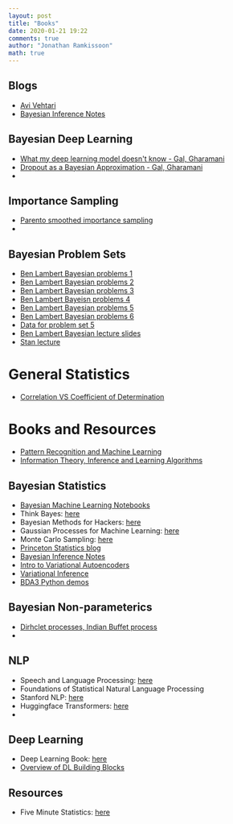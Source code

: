 ```yaml
---
layout: post
title: "Books"
date: 2020-01-21 19:22
comments: true
author: "Jonathan Ramkissoon"
math: true
---
```


## Blogs
- [Avi Vehtari](https://avehtari.github.io/)
- [Bayesian Inference Notes](https://jrnold.github.io/bayesian_notes/)

## Bayesian Deep Learning
- [What my deep learning model doesn't know - Gal, Gharamani](http://www.cs.ox.ac.uk/people/yarin.gal/website/blog_3d801aa532c1ce.html#typo:29/09/2015)
- [Dropout as a Bayesian Approximation - Gal, Gharamani](https://arxiv.org/pdf/1506.02142.pdf)
-

## Importance Sampling
- [Parento smoothed importance sampling](http://www.stat.columbia.edu/~gelman/research/unpublished/vgis.pdf)
-

## Bayesian Problem Sets
- [Ben Lambert Bayesian problems 1](https://benlambertdotcom.files.wordpress.com/2016/05/bayesiancourse_problemset_lecture12.pdf)
- [Ben Lambert Bayesian problems 2](https://benlambertdotcom.files.wordpress.com/2016/05/bayesiancourse_problemset_lecture3_v2.pdf)
- [Ben Lambert Bayesian problems 3](https://benlambertdotcom.files.wordpress.com/2016/05/bayesiancourse_problemset_lecture4.pdf)
- [Ben Lambert Bayeisn problems 4](https://benlambertdotcom.files.wordpress.com/2016/05/bayesiancourse_problemset_lecture5.pdf)
- [Ben Lambert Bayesian problems 5](https://benlambertdotcom.files.wordpress.com/2019/07/bayesiancourse_probset5_lec6.pdf)
- [Ben Lambert Bayesian problems 6](https://benlambertdotcom.files.wordpress.com/2016/05/bayesiancourse_probset6_lec71.pdf)
- [Data for problem set 5](https://ben-lambert.com/imperial-bayesian-lectures/)
- [Ben Lambert Bayesian lecture slides](https://ben-lambert.com/bayesian-lecture-slides/)
- [Stan lecture](https://benlambertdotcom.files.wordpress.com/2019/07/bayesiancourse_3.pdf)


# General Statistics
- [Correlation VS Coefficient of Determination](http://danshiebler.com/2017-06-25-metrics/)


# Books and Resources
- [Pattern Recognition and Machine Learning](http://users.isr.ist.utl.pt/~wurmd/Livros/school/Bishop%20-%20Pattern%20Recognition%20And%20Machine%20Learning%20-%20Springer%20%202006.pdf)
- [Information Theory, Inference and Learning Algorithms](https://www.inference.org.uk/itprnn/book.pdf)

## Bayesian Statistics
- [Bayesian Machine Learning Notebooks](https://github.com/krasserm/bayesian-machine-learning)
- Think Bayes: [here](http://www.greenteapress.com/thinkbayes/thinkbayes.pdf)
- Bayesian Methods for Hackers: [here](https://nbviewer.jupyter.org/github/CamDavidsonPilon/Probabilistic-Programming-and-Bayesian-Methods-for-Hackers/tree/master/)
- Gaussian Processes for Machine Learning: [here](http://www.gaussianprocess.org/gpml/chapters/RW.pdf)
- Monte Carlo Sampling: [here](https://www.deeplearningbook.org/contents/monte_carlo.html)
- [Princeton Statistics blog](https://lips.cs.princeton.edu/blog/)
- [Bayesian Inference Notes](https://jrnold.github.io/bayesian_notes/bayesian-inference.html)
- [Intro to Variational Autoencoders](https://arxiv.org/pdf/1906.02691.pdf)
- [Variational Inference](https://www.cs.cmu.edu/~epxing/Class/10708-17/notes-17/10708-scribe-lecture13.pdf)
- [BDA3 Python demos](https://github.com/avehtari/BDA_py_demos)

## Bayesian Non-parameterics
- [Dirhclet processes, Indian Buffet process](https://www.cs.cmu.edu/~epxing/Class/10708-17/notes-17/10708-scribe-lecture23.pdf)
-

## NLP
- Speech and Language Processing: [here](https://web.stanford.edu/~jurafsky/slp3/)
- Foundations of Statistical Natural Language Processing
- Stanford NLP: [here](http://web.stanford.edu/class/cs224n/)
- Huggingface Transformers: [here](https://github.com/huggingface/transformers)
-


## Deep Learning
- Deep Learning Book: [here](https://www.deeplearningbook.org)
- [Overview of DL Building Blocks](https://www.cs.cmu.edu/~epxing/Class/10708-17/notes-17/10708-scribe-lecture18.pdf)


## Resources
- Five Minute Statistics: [here](https://stephens999.github.io/fiveMinuteStats/index.html#hidden_markov_models)
